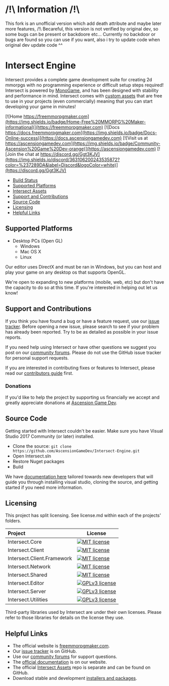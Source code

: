 # /!\ Information /!\
This fork is an unofficial version which add death attribute and maybe later more features, /!\ Becareful, this version is not verified by original dev, so some bugs can be present or backdoore etc... Currently no backdoor or bugs are found so you can use if you want, also i try to update code when original dev update code ^^

# Intersect Engine

Intersect provides a complete game development suite for creating 2d mmorpgs with no programming experience or difficult setup steps required! Intersect is powered by [MonoGame](http://monogame.net), and has been designed with stability and performance in mind. Intersect comes with [custom assets](https://github.com/AscensionGameDev/Intersect-Assets) that are free to use in your projects (even commercially) meaning that you can start developing your game in minutes!

[![Home https://freemmorpgmaker.com](https://img.shields.io/badge/Home-Free%20MMORPG%20Maker-informational)](https://freemmorpgmaker.com) 
[![Docs https://docs.freemmorpgmaker.com](https://img.shields.io/badge/Docs-Online-success)](https://docs.ascensiongamedev.com) 
[![Visit us at https://ascensiongamedev.com](https://img.shields.io/badge/Community-Ascension%20Game%20Dev-orange)](https://ascensiongamedev.com) 
[![Join the chat at https://discord.gg/Ggt3KJV](https://img.shields.io/discord/363106200243535872?color=%237289DA&label=Discord&logoColor=white)](https://discord.gg/Ggt3KJV)

 * [Build Status](#build-status)
 * [Supported Platforms](#supported-platforms)
 * [Intersect Assets](#interset-assets)
 * [Support and Contributions](#support-and-contributions)
 * [Source Code](#source-code)
 * [Licensing](#licensing)
 * [Helpful Links](#helpful-links)

## Supported Platforms

 * Desktop PCs (Open GL)
    * Windows
    * Mac OS X
    * Linux

Our editor uses DirectX and must be ran in Windows, but you can host and play your game on any desktop os that supports OpenGL.

We're open to expanding to new platforms (mobile, web, etc) but don't have the capacity to do so at this time. If you're interested in helping out let us know!

## Support and Contributions

If you think you have found a bug or have a feature request, use our [issue tracker](https://github.com/AscensionGameDev/Intersect-Engine/issues). Before opening a new issue, please search to see if your problem has already been reported.  Try to be as detailed as possible in your issue reports.

If you need help using Intersect or have other questions we suggest you post on our [community forums](https://ascensiongamedev.com).  Please do not use the GitHub issue tracker for personal support requests.

If you are interested in contributing fixes or features to Intersect, please read our [contributors guide](CONTRIBUTING.md) first.

### Donations

If you'd like to help the project by supporting us financially we accept and greatly appreciate donations at [Ascension Game Dev](https://www.ascensiongamedev.com/donate/make-donation/).


## Source Code

Getting started with Intersect couldn't be easier. Make sure you have Visual Studio 2017 Community (or later) installed. 

 * Clone the source: `git clone https://github.com/AscensionGameDev/Intersect-Engine.git`
 * Open Intersect.sln
 * Restore Nuget packages
 * Build

We have [documentation here](https://docs.freemmorpgmaker.com/dev/start/vs.html) tailored towards new developers that will guide you through installing visual studio, cloning the source, and getting started if you need more information.


## Licensing

This project has split licensing. See license.md within each of the projects' folders.

| Project  | License |
|:---|--------|
| Intersect.Core | [![MIT license](https://img.shields.io/badge/License-MIT-blue.svg)](https://tldrlegal.com/license/mit-license) |
| Intersect.Client | [![MIT license](https://img.shields.io/badge/License-MIT-blue.svg)](https://tldrlegal.com/license/mit-license) |
| Intersect.Client.Framework | [![MIT license](https://img.shields.io/badge/License-MIT-blue.svg)](https://tldrlegal.com/license/mit-license) |
| Intersect.Network | [![MIT license](https://img.shields.io/badge/License-MIT-blue.svg)](https://tldrlegal.com/license/mit-license) |
| Intersect.Shared | [![MIT license](https://img.shields.io/badge/License-MIT-blue.svg)](https://tldrlegal.com/license/mit-license) |
| Intersect.Editor | [![GPLv3 license](https://img.shields.io/badge/License-GPLv3-blue.svg)](https://tldrlegal.com/license/gnu-general-public-license-v3-(gpl-3)) |
| Intersect.Server | [![GPLv3 license](https://img.shields.io/badge/License-GPLv3-blue.svg)](https://tldrlegal.com/license/gnu-general-public-license-v3-(gpl-3)) |
| Intersect.Utilities | [![GPLv3 license](https://img.shields.io/badge/License-GPLv3-blue.svg)](https://tldrlegal.com/license/gnu-general-public-license-v3-(gpl-3)) |

Third-party libraries used by Intersect are under their own licenses.  Please refer to those libraries for details on the license they use.


## Helpful Links

 * The official website is [freemmorpgmaker.com](https://freemmorpgmaker.com).
 * Our [issue tracker](https://github.com/AscensionGameDev/Intersect-Engine/issues) is on GitHub.
 * Use our [community forums](https://ascensiongamedev.com/) for support questions.
 * The [official documentation](https://docs.freemmorpgmaker.com) is on our website.
 * The official [Intersect Assets](https://github.com/AscensionGameDev/Intersect-Assets) repo is separate and can be found on GitHub.
 * Download stable and development [installers and packages](https://freemmorpgmaker.com/download).
